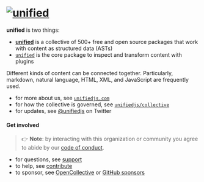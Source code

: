 # [![unified][logo]][org]

**unified** is two things:

*   **[unified][site]** is a collective of 500+ free and open source packages
    that work with content as structured data (ASTs)
*   [`unified`][unified] is the core package to inspect and transform content
    with plugins

Different kinds of content can be connected together.
Particularly, markdown, natural language, HTML, XML, and JavaScript are
frequently used.

*   for more about us, see [`unifiedjs.com`][site]
*   for how the collective is governed, see [`unifiedjs/collective`][collective]
*   for updates, see [@unifiedjs][twitter] on Twitter

#### Get involved

> 👉 **Note**: by interacting with this organization or community you agree to
> abide by our [code of conduct][coc].

*   for questions, see [support][]
*   to help, see [contribute][]
*   to sponsor, see [OpenCollective][oc] or [GitHub sponsors][ghs]

[logo]: https://raw.githubusercontent.com/unifiedjs/unified/93862e5/logo.svg?sanitize=true

[org]: https://github.com/unifiedjs

[unified]: https://github.com/unifiedjs/unified

[site]: https://unifiedjs.com

[twitter]: https://twitter.com/unifiedjs

[collective]: https://github.com/unifiedjs/collective

[coc]: https://github.com/unifiedjs/.github/blob/main/code-of-conduct.md

[support]: https://github.com/unifiedjs/.github/blob/main/support.md

[contribute]: https://github.com/unifiedjs/.github/blob/main/contributing.md

[oc]: https://opencollective.com/unified

[ghs]: https://github.com/sponsors/unifiedjs
